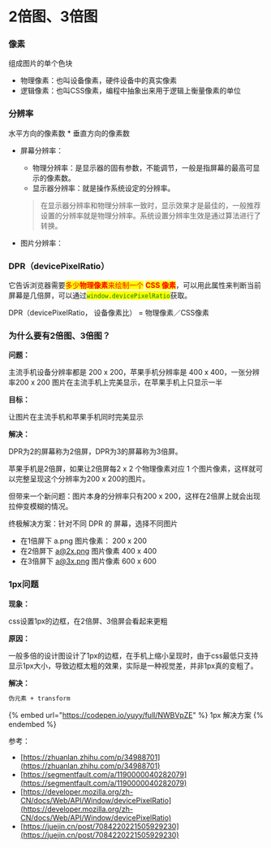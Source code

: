 # 2倍图、3倍图

### 像素

组成图片的单个色块

* 物理像素：也叫设备像素，硬件设备中的真实像素
* 逻辑像素：也叫CSS像素，编程中抽象出来用于逻辑上衡量像素的单位

### 分辨率

水平方向的像素数 \* 垂直方向的像素数

*   屏幕分辨率：

    * 物理分辨率：是显示器的固有参数，不能调节，一般是指屏幕的最高可显示的像素数。
    * 显示器分辨率：就是操作系统设定的分辨率。

    > 在显示器分辨率和物理分辨率一致时，显示效果才是最佳的，一般推荐设置的分辨率就是物理分辨率。系统设置分辨率生效是通过算法进行了转换。
* 图片分辨率：



### DPR（devicePixelRatio）

它告诉浏览器需要<mark style="color:red;">多少</mark><mark style="color:red;">**物理像素**</mark><mark style="color:red;">来绘制一个</mark> <mark style="color:red;"></mark><mark style="color:red;">**CSS 像素**</mark>，可以用此属性来判断当前屏幕是几倍屏，可以通过<mark style="color:green;">`window.devicePixelRatio`</mark>获取。

DPR（devicePixelRatio， 设备像素比） = 物理像素／CSS像素



### 为什么要有2倍图、3倍图？

**问题：**

主流手机设备分辨率都是 200 x 200，苹果手机分辨率是 400 x 400，一张分辨率200 x 200 图片在主流手机上完美显示，在苹果手机上只显示一半



**目标：**

让图片在主流手机和苹果手机同时完美显示



**解决：**

DPR为2的屏幕称为2倍屏，DPR为3的屏幕称为3倍屏。

苹果手机是2倍屏，如果让2倍屏每2 x 2 个物理像素对应 1 个图片像素，这样就可以完整呈现这个分辨率为200 x 200的图片。

但带来一个新问题：图片本身的分辨率只有200 x 200，这样在2倍屏上就会出现拉伸变模糊的情况。

终极解决方案：针对不同 DPR 的 屏幕，选择不同图片

* 在1倍屏下 a.png 图片像素： 200 x 200
* 在2倍屏下 a@2x.png 图片像素 400 x 400
* 在3倍屏下 a@3x.png 图片像素 600 x 600



### 1px问题

**现象：**

css设置1px的边框，在2倍屏、3倍屏会看起来更粗



**原因：**

一般多倍的设计图设计了1px的边框，在手机上缩小呈现时，由于css最低只支持显示1px大小，导致边框太粗的效果，实际是一种视觉差，并非1px真的变粗了。



**解决：**

```html
伪元素 + transform
```

{% embed url="https://codepen.io/yuyy/full/NWBVpZE" %}
1px 解决方案
{% endembed %}









参考：

* [https://zhuanlan.zhihu.com/p/34988701](https://zhuanlan.zhihu.com/p/34988701)
* [https://segmentfault.com/a/1190000040282079](https://segmentfault.com/a/1190000040282079)
* [https://developer.mozilla.org/zh-CN/docs/Web/API/Window/devicePixelRatio](https://developer.mozilla.org/zh-CN/docs/Web/API/Window/devicePixelRatio)
* [https://juejin.cn/post/7084220221505929230](https://juejin.cn/post/7084220221505929230)

